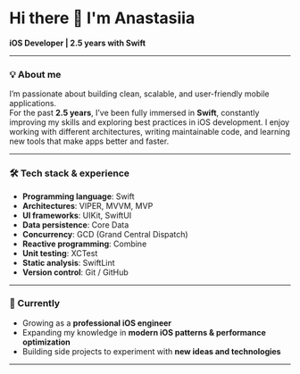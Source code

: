 # Hi there 🍃 I'm Anastasiia  

**iOS Developer | 2.5 years with Swift**  

---

### 💡 About me  
I’m passionate about building clean, scalable, and user-friendly mobile applications.  
For the past **2.5 years**, I’ve been fully immersed in **Swift**, constantly improving my skills and exploring best practices in iOS development. I enjoy working with different architectures, writing maintainable code, and learning new tools that make apps better and faster.  

---

### 🛠 Tech stack & experience  

- **Programming language**: Swift  
- **Architectures**: VIPER, MVVM, MVP  
- **UI frameworks**: UIKit, SwiftUI  
- **Data persistence**: Core Data  
- **Concurrency**: GCD (Grand Central Dispatch)  
- **Reactive programming**: Combine  
- **Unit testing**: XCTest  
- **Static analysis**: SwiftLint  
- **Version control**: Git / GitHub  

---

### 🌱 Currently  
- Growing as a **professional iOS engineer**  
- Expanding my knowledge in **modern iOS patterns & performance optimization**  
- Building side projects to experiment with **new ideas and technologies**  

---
